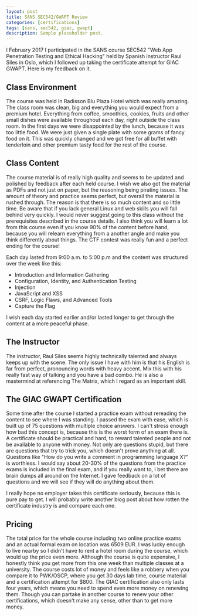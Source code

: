 ```yaml
---
layout: post
title: SANS SEC542/GWAPT Review
categories: [certifications]
tags: [sans, sec542, giac, gwapt]
description: Sample placeholder post.
---
```


I February 2017 I participated in the SANS course SEC542 "Web App Penetration Testing and Ethical Hacking" held by Spanish instructor Raul Siles in Oslo, which I followed up taking the certificate attempt for GIAC GWAPT. Here is my feedback on it.

## Class Environment
The course was held in Radisson Blu Plaza Hotel which was really amazing. The class room was clean, big and everything you would expect from a premium hotel. Everything from coffee, smoothies, cookies, fruits and other small dishes were available throughout each day, right outside the class room. In the first days we were disappointed by the lunch, because it was too little food. We were just given a single plate with some grams of fancy food on it. This was quickly changed and we got free for all buffet with tenderloin and other premium tasty food for the rest of the course.

## Class Content
The course material is of really high quality and seems to be updated and polished by feedback after each held course. I wish we also got the material as PDFs and not just on paper, but the reasoning being pirating issues. The amount of theory and practice seems perfect, but overall the material is rushed through. The reason is that there is so much content and so little time. Be aware that if you lack general Linux and web skills you will fall behind very quickly. I would never suggest going to this class without the prerequisites described in the course details. I also think you will learn a lot from this course even if you know 90% of the content before hand, because you will relearn everything from a another angle and make you think differently about things. The CTF contest was really fun and a perfect ending for the course!

Each day lasted from 9:00 a.m. to 5:00 p.m and the content was structured over the week like this:
* Introduction and Information Gathering
* Configuration, Identity, and Authentication Testing
* Injection
* JavaScript and XSS
* CSRF, Logic Flaws, and Advanced Tools
* Capture the Flag

I wish each day started earlier and/or lasted longer to get through the content at a more peaceful phase.

## The Instructor
The instructor, Raul Siles seems highly technically talented and always keeps up with the scene. The only issue I have with him is that his English is far from perfect, pronouncing words with heavy accent. Mix this with his really fast way of talking and you have a bad combo. He is also a mastermind at referencing The Matrix, which I regard as an important skill. 

## The GIAC GWAPT Certification
Some time after the course I started a practice exam without rereading the content to see where I was standing. I passed the exam with ease, which is built up of 75 questions with multiple choice answers. I can't stress enough how bad this concept is, because this is the worst form of an exam there is. A certificate should be practical and hard, to reward talented people and not be available to anyone with money. Not only are questions stupid, but there are questions that try to trick you, which doesn't prove anything at all. Questions like "How do you write a comment in programming language X?" is worthless. I would say about 20-30% of the questions from the practice exams is included in the final exam, and if you really want to, I bet there are brain dumps all around on the Internet. I gave feedback on a lot of questions and we will see if they will do anything about them. 

I really hope no employer takes this certificate seriously, because this is pure pay to get. I will probably write another blog post about how rotten the certificate industry is and compare each one.

## Pricing
The total price for the whole course including two online practice exams and an actual formal exam on location was 6509 EUR. I was lucky enough to live nearby so I didn't have to rent a hotel room during the course, which would up the price even more. Although the course is quite expensive, I honestly think you get more from this one week than multiple classes at a university. The course costs lot of money and feels like a robbery when you compare it to PWK/OSCP, where you get 30 days lab time, course material and a certification attempt for $800. The GIAC certification also only lasts four years, which means you need to spend even more money on renewing them. Though you can partake in another course to renew your other certifications, which doesn't make any sense, other than to get more money.
